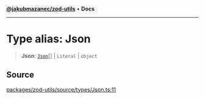 [**@jakubmazanec/zod-utils**](../README.md) • **Docs**

---

# Type alias: Json

> **Json**: [`Json`](Json.md)[] \| `Literal` \| `object`

## Source

[packages/zod-utils/source/types/Json.ts:11](https://github.com/jakubmazanec/js-tools/blob/51bfc5b913a7a7ef21d8d702a0d87d72983e112a/packages/zod-utils/source/types/Json.ts#L11)

